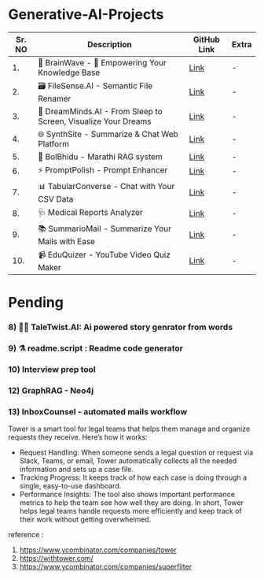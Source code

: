 # Generative-AI-Projects

| Sr. NO | Description | GitHub Link | Extra |
|---------|-------------|------|---------|
|1. | 🧠 BrainWave - 🤖 Empowering Your Knowledge Base | [Link](https://github.com/mayurd8862/Brainwave-Empowering-Your-Knowledge-Base) | - |
|2. | 🗃️ FileSense.AI - Semantic File Renamer | [Link](https://github.com/mayurd8862/FileSense.AI-Semantic-File-Renamer) |-|
|3. | 🛌 DreamMinds.AI - From Sleep to Screen, Visualize Your Dreams | [Link](https://github.com/mayurd8862/DreamMinds.AI-From-Sleep-to-Screen-Visualize-Your-Dreams) | - |
|4. | 🌐 SynthSite - Summarize & Chat Web Platform | [Link](https://github.com/mayurd8862/SynthSite-Summarize-Chat-Web-Platform) | - |
|5. | 🚩 BolBhidu - Marathi RAG system | [Link](https://github.com/mayurd8862/Marathi_RAG) | - |
|6. | ⚡ PromptPolish - Prompt Enhancer | [Link](https://github.com/mayurd8862/PromptPolish-Prompt-Enhancer) | - |
|7. | 📊 TabularConverse - Chat with Your CSV Data | [Link](https://github.com/mayurd8862/TabularConverse-Chat-with-Your-CSV-Data) | - |
|8. | 🩺 Medical Reports Analyzer | [Link](https://github.com/mayurd8862/Medical-Reports-Analyzer) | - |
|9. | 📚 SummarioMail - Summarize Your Mails with Ease | [Link](https://github.com/mayurd8862/SummarioMail-Summarize-Your-Mails-with-Ease) | - |
|10. | 📹 EduQuizer - YouTube Video Quiz Maker | [Link](https://github.com/mayurd8862/EduQuizer-Youtube-Video-Quiz-Maker) | - |




# Pending
### 8) 🧙‍♂️ TaleTwist.AI: Ai powered story genrator from words

### 9) ⚗️ readme.script : Readme code generator

### 10) Interview prep tool

### 12) GraphRAG - Neo4j

### 13) InboxCounsel - automated mails workflow

Tower is a smart tool for legal teams that helps them manage and organize requests they receive.
Here’s how it works:
- Request Handling: When someone sends a legal question or request via Slack, Teams, or email, Tower automatically collects all the needed information and sets up a case file.
- Tracking Progress: It keeps track of how each case is doing through a single, easy-to-use dashboard.
- Performance Insights: The tool also shows important performance metrics to help the team see how well they are doing.
In short, Tower helps legal teams handle requests more efficiently and keep track of their work without getting overwhelmed.

reference : 
1) https://www.ycombinator.com/companies/tower
2) https://withtower.com/
3) https://www.ycombinator.com/companies/superfilter


